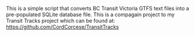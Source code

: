 This is a simple script that converts BC Transit Victoria GTFS text files into a pre-populated SQLite database file. This is a compagain project to my Transit Tracks project which can be found at: https://github.com/CordCorcese/TransitTracks 